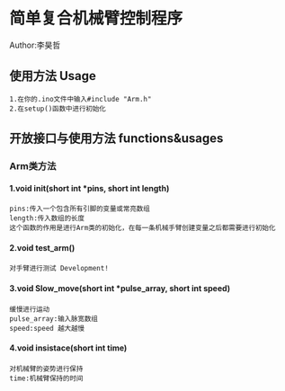 # 简单复合机械臂控制程序
Author:李昊哲
## 使用方法 Usage
    1.在你的.ino文件中输入#include "Arm.h"
    2.在setup()函数中进行初始化
## 开放接口与使用方法 functions&usages
### Arm类方法
#### 1.void init(short int *pins, short int length)
    pins:传入一个包含所有引脚的变量或常亮数组
    length:传入数组的长度
    这个函数的作用是进行Arm类的初始化，在每一条机械手臂创建变量之后都需要进行初始化
#### 2.void test_arm()
    对手臂进行测试 Development!
#### 3.void Slow_move(short int *pulse_array, short int speed)
    缓慢进行运动
    pulse_array:输入脉宽数组
    speed:speed 越大越慢
#### 4.void insistace(short int time)
    对机械臂的姿势进行保持
    time:机械臂保持的时间